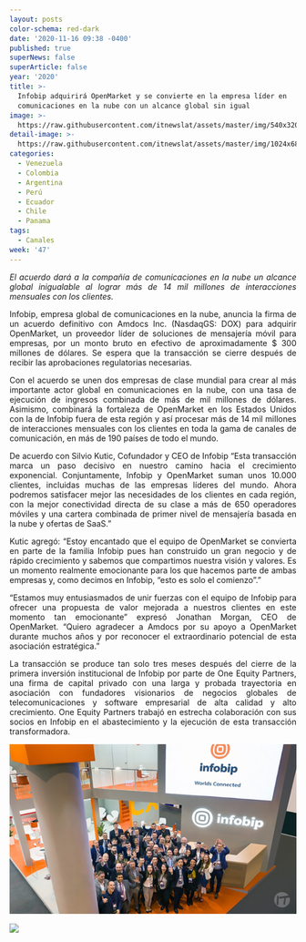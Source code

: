 ```yaml
---
layout: posts
color-schema: red-dark
date: '2020-11-16 09:38 -0400'
published: true
superNews: false
superArticle: false
year: '2020'
title: >-
  Infobip adquirirá OpenMarket y se convierte en la empresa líder en
  comunicaciones en la nube con un alcance global sin igual
image: >-
  https://raw.githubusercontent.com/itnewslat/assets/master/img/540x320/Infobip-p.jpg
detail-image: >-
  https://raw.githubusercontent.com/itnewslat/assets/master/img/1024x680/Infobip-g.jpg
categories:
  - Venezuela
  - Colombia
  - Argentina
  - Perú
  - Ecuador
  - Chile
  - Panama
tags:
  - Canales
week: '47'
---
```

<p style="text-align: justify;"><em>El acuerdo dará a la compañía de comunicaciones en la nube un alcance global inigualable al lograr más de 14 mil millones de interacciones mensuales con los clientes. </em></p>
<p style="text-align: justify;">Infobip, empresa global de comunicaciones en la nube, anuncia la firma de un acuerdo definitivo con Amdocs Inc. (NasdaqGS: DOX) para adquirir OpenMarket, un proveedor líder de soluciones de mensajería móvil para empresas, por un monto bruto en efectivo de aproximadamente $ 300 millones de dólares. Se espera que la transacción se cierre después de recibir las aprobaciones regulatorias necesarias.</p>
<p style="text-align: justify;">Con el acuerdo se unen dos empresas de clase mundial para crear al más importante actor global en comunicaciones en la nube, con una tasa de ejecución de ingresos combinada de más de mil millones de dólares. Asimismo, combinará la fortaleza de OpenMarket en los Estados Unidos con la de Infobip fuera de esta región y así procesar más de 14 mil millones de interacciones mensuales con los clientes en toda la gama de canales de comunicación, en más de 190 países de todo el mundo.</p>
<p style="text-align: justify;">De acuerdo con Silvio Kutic, Cofundador y CEO de Infobip “Esta transacción marca un paso decisivo en nuestro camino hacia el crecimiento exponencial. Conjuntamente, Infobip y OpenMarket suman unos 10.000 clientes, incluidas muchas de las empresas líderes del mundo. Ahora podremos satisfacer mejor las necesidades de los clientes en cada región, con la mejor conectividad directa de su clase a más de 650 operadores móviles y una cartera combinada de primer nivel de mensajería basada en la nube y ofertas de SaaS.”</p>
<p style="text-align: justify;">Kutic agregó: “Estoy encantado que el equipo de OpenMarket se convierta en parte de la familia Infobip pues han construido un gran negocio y de rápido crecimiento y sabemos que compartimos nuestra visión y valores. Es un momento realmente emocionante para los que hacemos parte de ambas empresas y, como decimos en Infobip, “esto es solo el comienzo”.”</p>
<p style="text-align: justify;">“Estamos muy entusiasmados de unir fuerzas con el equipo de Infobip para ofrecer una propuesta de valor mejorada a nuestros clientes en este momento tan emocionante” expresó Jonathan Morgan, CEO de OpenMarket. “Quiero agradecer a Amdocs por su apoyo a OpenMarket durante muchos años y por reconocer el extraordinario potencial de esta asociación estratégica.”</p>
<p style="text-align: justify;">La transacción se produce tan solo tres meses después del cierre de la primera inversión institucional de Infobip por parte de One Equity Partners, una firma de capital privado con una larga y probada trayectoria en asociación con fundadores visionarios de negocios globales de telecomunicaciones y software empresarial de alta calidad y alto crecimiento. One Equity Partners trabajó en estrecha colaboración con sus socios en Infobip en el abastecimiento y la ejecución de esta transacción transformadora.</p>

![](https://raw.githubusercontent.com/itnewslat/assets/master/img/540x320/Infobip-p.jpg)

<img src="https://tracker.metricool.com/c3po.jpg?hash=56f88a41e39ab42c063cc51676587a04"/>